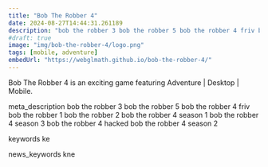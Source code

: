 ```yaml
---
title: "Bob The Robber 4"
date: 2024-08-27T14:44:31.261189
description: "bob the robber 3 bob the robber 5 bob the robber 4 friv bob the robber 1 bob the robber 2 bob the robber 4 season 1 bob the robber 4 season 3 bob the robber 4 hacked bob the robber 4 season 2"
#draft: true
image: "img/bob-the-robber-4/logo.png"
tags: [mobile, adventure]
embedUrl: "https://webglmath.github.io/bob-the-robber-4/"
---
```


Bob The Robber 4 is an exciting game featuring Adventure | Desktop | Mobile.

meta_description
bob the robber 3 bob the robber 5 bob the robber 4 friv bob the robber 1 bob the robber 2 bob the robber 4 season 1 bob the robber 4 season 3 bob the robber 4 hacked bob the robber 4 season 2


keywords
ke


news_keywords
kne
